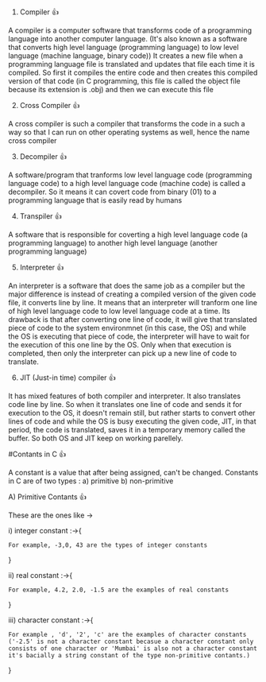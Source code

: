 1) Compiler 👍

A compiler is a computer software that transforms code of a programming language into another computer language. (It's also known as a software that converts high level language (programming language) to low level language (machine language, binary code)) It creates a new file when a programming language file is translated and updates that file each time it is compiled. So first it compiles the entire code and then creates this compiled version of that code (in C programming, this file is called the object file because its extension is .obj) and then we can execute this file

2) Cross Compiler 👍

A cross compiler is such a compiler that transforms the code in a such a way so that I can run on other operating systems as well, hence the name cross compiler

3) Decompiler 👍

A software/program that tranforms low level language code (programming language code) to a high level language code (machine code) is called a decompiler. So it means it can covert code from binary (01) to a programming language that is easily read by humans

4) Transpiler 👍

A software that is responsible for coverting a high level language code (a programming language) to another high level language (another programming language)

5) Interpreter 👍

An interpreter is a software that does the same job as a compiler but the major difference is instead of creating a compiled version of the given code file, it converts line by line. It means that an interpreter will tranform one line of high level language code to low level language code at a time. Its drawback is that after converting one line of code, it will give that translated piece of code to the system environmnet (in this case, the OS) and while the OS is executing that piece of code, the interpreter will have to wait for the execution of this one line by the OS. Only when that execution is completed, then only the interpreter can pick up a new line of code to translate.


6) JIT (Just-in time) compiler 👍

It has mixed features of both compiler and interpreter. It also translates code line by line. So when it translates one line of code and sends it for execution to the OS, it doesn't remain still, but rather starts to convert other lines of code and while the OS is busy executing the given code, JIT, in that period, the code is translated, saves it in a temporary memory called the buffer. So both OS and JIT keep on working parellely.

#Contants in C 👍

A constant is a value that after being assigned, can't be changed. Constants in C are of two types : a) primitive b) non-primitive

A) Primitive Contants 👍

These are the ones like ->

i) integer constant :->{

    For example, -3,0, 43 are the types of integer constants
}

ii) real constant :->{

    For example, 4.2, 2.0, -1.5 are the examples of real constants
}

iii) character constant :->{

    For example , 'd', '2', 'c' are the examples of character constants ('-2.5' is not a character constant becasue a character constant only consists of one character or 'Mumbai' is also not a character constant it's bacially a string constant of the type non-primitive contants.)
}
